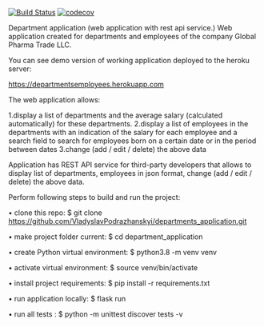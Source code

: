 
[![Build Status](https://www.travis-ci.com/VladyslavPodrazhanskyi/departments_application.svg?branch=master)](https://www.travis-ci.com/VladyslavPodrazhanskyi/departments_application?branch=master)
[![codecov](https://codecov.io/gh/VladyslavPodrazhanskyi/departments_application/branch/master/graph/badge.svg)](https://codecov.io/gh/VladyslavPodrazhanskyi/departments_application)


Department application (web application with rest api service.)
Web application created for departments and employees of the company Global Pharma Trade LLC. 

You can see demo version of working application deployed to the heroku server:

https://departmentsemployees.herokuapp.com


The web application allows:

1.display a list of departments and the average salary (calculated automatically) for these departments.
2.display a list of employees in the departments with an indication of the salary 
for each employee and a search field to search for employees born on a certain date 
or in the period between dates
3.change (add / edit / delete) the above data

Application has REST API service for third-party developers that allows
to display list of departments, employees in json format,
change (add / edit / delete) the above data.


Perform following steps to build and run the project:


•	clone this repo:
 $ git clone https://github.com/VladyslavPodrazhanskyi/departments_application.git
 
•	make project folder current:
$ cd department_application

•	create Python virtual environment:
$ python3.8 -m venv venv

•	activate virtual environment:
$ source venv/bin/activate

•	install project requirements:
$ pip install -r requirements.txt

•	run application locally:
$ flask run

•	run all tests :
$ python -m unittest discover tests -v







